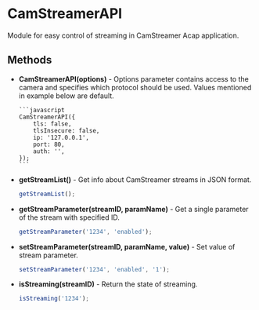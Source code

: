 # CamStreamerAPI

Module for easy control of streaming in CamStreamer Acap application.

## Methods

-   **CamStreamerAPI(options)** - Options parameter contains access to the camera and specifies which protocol should be used. Values mentioned
    in example below are default.

        ```javascript
        CamStreamerAPI({
            tls: false,
            tlsInsecure: false,
            ip: '127.0.0.1',
            port: 80,
            auth: '',
        });
        ```

-   **getStreamList()** - Get info about CamStreamer streams in JSON format.

    ```javascript
    getStreamList();
    ```

-   **getStreamParameter(streamID, paramName)** - Get a single parameter of the stream with specified ID.

    ```javascript
    getStreamParameter('1234', 'enabled');
    ```

-   **setStreamParameter(streamID, paramName, value)** - Set value of stream parameter.

    ```javascript
    setStreamParameter('1234', 'enabled', '1');
    ```

-   **isStreaming(streamID)** - Return the state of streaming.

    ```javascript
    isStreaming('1234');
    ```
